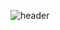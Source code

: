 ![header](https://capsule-render.vercel.app/api?type=waving&color=auto&customColorList=4&height=300&section=header&text=capsule%20render&fontSize=90)
